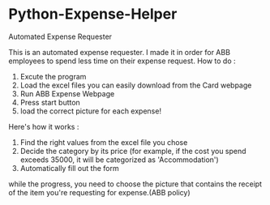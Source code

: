 # Python-Expense-Helper
Automated Expense Requester

This is an automated expense requester.
I made it in order for ABB employees to spend less time on their expense request.
How to do : 
1. Excute the program
2. Load the excel files you can easily download from the Card webpage
3. Run ABB Expense Webpage
4. Press start button
5. load the correct picture for each expense!

Here's how it works : 
1. Find the right values from the excel file you chose
2. Decide the category by its price (for example, if the cost you spend exceeds 35000, it will be categorized as 'Accommodation')
3. Automatically fill out the form

while the progress, you need to choose the picture that contains the receipt of the item you're requesting for expense.(ABB policy)

